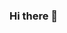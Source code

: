 ### Hi there 👋

<!--
**ptamfu/ptamfu** is a ✨ _special_ ✨ repository because its `README.md` (this file) appears on your GitHub profile.

Here are some ideas to get you started:

- 🔭 I’m currently working as a Research Lab Manager in Water's Lab at Providence College
- 🌱 I’m currently learning ...
- 👯 I’m looking to collaborate on ...
- 🤔 I’m looking for help with coding
- 💬 Ask me about ...
- 📫 How to reach me: EMAIL - ptamfu.bio@providence.edu
- 😄 Pronouns: He/His
- ⚡ Fun fact: ...
-->
